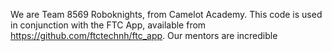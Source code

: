 We are Team 8569 Roboknights, from Camelot Academy. This code is used in conjunction with the FTC App, available from https://github.com/ftctechnh/ftc_app. Our mentors are incredible
